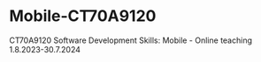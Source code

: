 # Mobile-CT70A9120
CT70A9120 Software Development Skills: Mobile - Online teaching 1.8.2023-30.7.2024
